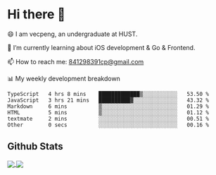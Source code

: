 
# Hi there 👋
😄 I am vecpeng, an undergraduate at HUST.

🌱 I’m currently learning about iOS development & Go & Frontend.

📫 How to reach me: 841298391cp@gmail.com

📊 My weekly development breakdown
<!--START_SECTION:waka-->

```text
TypeScript   4 hrs 8 mins    █████████████▒░░░░░░░░░░░   53.50 %
JavaScript   3 hrs 21 mins   ██████████▓░░░░░░░░░░░░░░   43.32 %
Markdown     6 mins          ▒░░░░░░░░░░░░░░░░░░░░░░░░   01.29 %
HTML         5 mins          ▒░░░░░░░░░░░░░░░░░░░░░░░░   01.12 %
textmate     2 mins          ░░░░░░░░░░░░░░░░░░░░░░░░░   00.51 %
Other        0 secs          ░░░░░░░░░░░░░░░░░░░░░░░░░   00.16 %
```

<!--END_SECTION:waka-->

## Github Stats
<a href="https://github.com/anuraghazra/github-readme-stats">
  <img align="center" src="https://github-readme-stats.vercel.app/api?username=vecpeng&count_private=true&hide=stars" />
</a>
<a href="https://github.com/anuraghazra/convoychat">
  <img align="center" src="https://github-readme-stats.vercel.app/api/top-langs/?username=vecpeng&layout=compact" />
</a>
